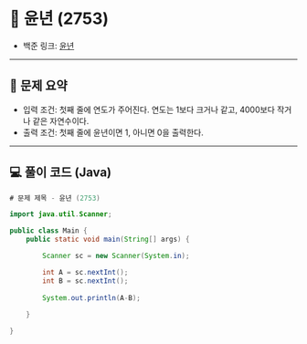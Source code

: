 # 🧩 윤년 (2753)  
- 백준 링크: [윤년](https://www.acmicpc.net/problem/2753)

---

## 📌 문제 요약
- 입력 조건: 첫째 줄에 연도가 주어진다. 연도는 1보다 크거나 같고, 4000보다 작거나 같은 자연수이다.
- 출력 조건: 첫째 줄에 윤년이면 1, 아니면 0을 출력한다.

---

## 💻 풀이 코드 (Java)

```java
# 문제 제목 - 윤년 (2753)  

import java.util.Scanner;

public class Main {
    public static void main(String[] args) {

        Scanner sc = new Scanner(System.in);

        int A = sc.nextInt();
        int B = sc.nextInt();
        
        System.out.println(A-B);
    	
    }

}

```

```

